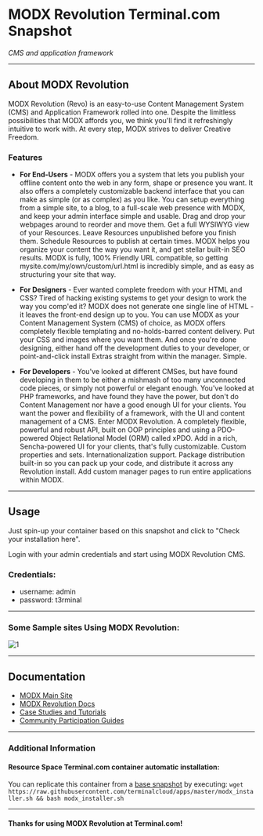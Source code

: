 # **MODX Revolution** Terminal.com Snapshot
*CMS and application framework*

---

## About MODX Revolution
MODX Revolution (Revo) is an easy-to-use Content Management System (CMS) and Application Framework rolled into one. Despite the limitless possibilities that MODX affords you, we think you'll find it refreshingly intuitive to work with. At every step, MODX strives to deliver Creative Freedom.


### Features
- **For End-Users** - MODX offers you a system that lets you publish your offline content onto the web in any form, shape or presence you want. It also offers a completely customizable backend interface that you can make as simple (or as complex) as you like.
You can setup everything from a simple site, to a blog, to a full-scale web presence with MODX, and keep your admin interface simple and usable. Drag and drop your webpages around to reorder and move them. Get a full WYSIWYG view of your Resources. Leave Resources unpublished before you finish them. Schedule Resources to publish at certain times.
MODX helps you organize your content the way you want it, and get stellar built-in SEO results. MODX is fully, 100% Friendly URL compatible, so getting mysite.com/my/own/custom/url.html is incredibly simple, and as easy as structuring your site that way.

- **For Designers** - Ever wanted complete freedom with your HTML and CSS? Tired of hacking existing systems to get your design to work the way you comp'ed it? MODX does not generate one single line of HTML - it leaves the front-end design up to you.
You can use MODX as your Content Management System (CMS) of choice, as MODX offers completely flexible templating and no-holds-barred content delivery. Put your CSS and images where you want them. And once you're done designing, either hand off the development duties to your developer, or point-and-click install Extras straight from within the manager. Simple.

- **For Developers** - You've looked at different CMSes, but have found developing in them to be either a mishmash of too many unconnected code pieces, or simply not powerful or elegant enough. You've looked at PHP frameworks, and have found they have the power, but don't do Content Management nor have a good enough UI for your clients. You want the power and flexibility of a framework, with the UI and content management of a CMS.
Enter MODX Revolution. A completely flexible, powerful and robust API, built on OOP principles and using a PDO-powered Object Relational Model (ORM) called xPDO. Add in a rich, Sencha-powered UI for your clients, that's fully customizable. Custom properties and sets. Internationalization support. Package distribution built-in so you can pack up your code, and distribute it across any Revolution install. Add custom manager pages to run entire applications within MODX.

---

## Usage

Just spin-up your container based on this snapshot and click to "Check your installation here".

Login with your admin credentials and start using  MODX Revolution CMS.


### Credentials:

- username: admin
- password: t3rminal


---
### Some Sample sites Using MODX Revolution:

![1](http://cdn.modx.com/assets/i/refresh14/sites-collage.jpg)

---

## Documentation
- [MODX Main Site](http://modx.com/)
- [MODX Revolution Docs](http://rtfm.modx.com/revolution/2.x/)
- [Case Studies and Tutorials](http://rtfm.modx.com/revolution/2.x/case-studies-and-tutorials)
- [Community Participation Guides](http://rtfm.modx.com/community/)

---


### Additional Information
#### Resource Space Terminal.com container automatic installation:
You can replicate this container from a [base snapshot](https://www.terminal.com/tiny/FzpHiTXG1K) by executing:
`wget https://raw.githubusercontent.com/terminalcloud/apps/master/modx_installer.sh && bash modx_installer.sh`


---

#### Thanks for using MODX Revolution at Terminal.com!